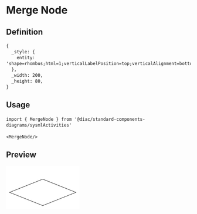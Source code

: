 # Merge Node

## Definition

```
{
  _style: { 
    entity: 'shape=rhombus;html=1;verticalLabelPosition=top;verticalAlignment=bottom;',
  },
  _width: 200,
  _height: 80,
}
```

## Usage

```
import { MergeNode } from '@diac/standard-components-diagrams/sysmlActivities'

<MergeNode/>
```

## Preview

<img src="./merge-node.png" width="200"/>
